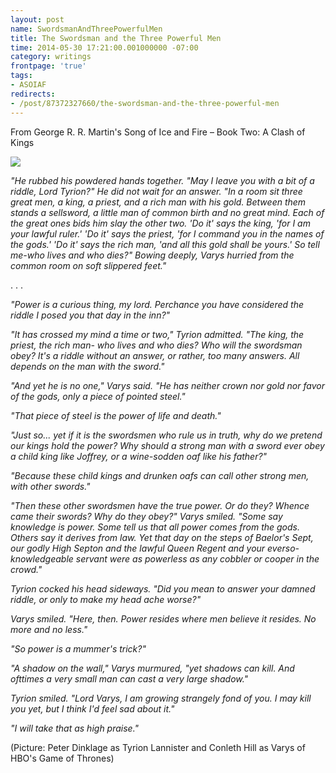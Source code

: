 ```yaml
---
layout: post
name: SwordsmanAndThreePowerfulMen
title: The Swordsman and the Three Powerful Men
time: 2014-05-30 17:21:00.001000000 -07:00
category: writings
frontpage: 'true'
tags:
- ASOIAF
redirects:
- /post/87372327660/the-swordsman-and-the-three-powerful-men
---
```


From George R. R. Martin's Song of Ice and Fire – Book Two: A Clash of Kings

<img class="imageInCenter" src="{{ site.imgFolder_writings }}{{ page.name }}/TyrionAndVarys.png">

_"He rubbed his powdered hands together. "May I leave you with a bit of a riddle, Lord Tyrion?" He did not wait for an answer. "In a room sit three great men, a king, a priest, and a rich man with his gold. Between them stands a sellsword, a little man of common birth and no great mind. Each of the great ones bids him slay the other two. 'Do it' says the king, 'for I am your lawful ruler.' 'Do it' says the priest, 'for I command you in the names of the gods.' 'Do it' says the rich man, 'and all this gold shall be yours.' So tell me-who lives and who dies?" Bowing deeply, Varys hurried from the common room on soft slippered feet."_

. . .

_"Power is a curious thing, my lord. Perchance you have considered the riddle I posed you that day in the inn?"_

_"It has crossed my mind a time or two," Tyrion admitted. "The king, the priest, the rich man- who lives and who dies? Who will the swordsman obey? It's a riddle without an answer, or rather, too many answers. All depends on the man with the sword."_

_"And yet he is no one," Varys said. "He has neither crown nor gold nor favor of the gods, only a piece of pointed steel."_

_"That piece of steel is the power of life and death."_

_"Just so... yet if it is the swordsmen who rule us in truth, why do we pretend our kings hold the power? Why should a strong man with a sword ever obey a child king like Joffrey, or a wine-sodden oaf like his father?"_

_"Because these child kings and drunken oafs can call other strong men, with other swords."_

_"Then these other swordsmen have the true power. Or do they? Whence came their swords? Why do they obey?" Varys smiled. "Some say knowledge is power. Some tell us that all power comes from the gods. Others say it derives from law. Yet that day on the steps of Baelor's Sept, our godly High Septon and the lawful Queen Regent and your everso-knowledgeable servant were as powerless as any cobbler or cooper in the crowd."_

_Tyrion cocked his head sideways. "Did you mean to answer your damned riddle, or only to make my head ache worse?"_

_Varys smiled. "Here, then. Power resides where men believe it resides. No more and no less."_

_"So power is a mummer's trick?"_

_"A shadow on the wall," Varys murmured, "yet shadows can kill. And ofttimes a very small man can cast a very large shadow."_

_Tyrion smiled. "Lord Varys, I am growing strangely fond of you. I may kill you yet, but I think I'd feel sad about it."_

_"I will take that as high praise."_

(Picture: Peter Dinklage as Tyrion Lannister and Conleth Hill as Varys of HBO's Game of Thrones)